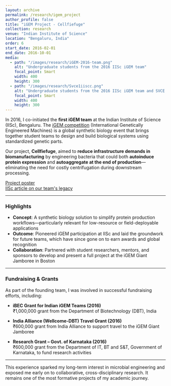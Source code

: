 ```yaml
---
layout: archive
permalink: /research/igem_project
author_profile: false
title: "iGEM Project - Cellfiefuge"
collection: research
venue: "Indian Institute of Science"
location: "Bengaluru, India"
order: 6
start_date: 2016-02-01
end_date: 2016-10-01
media:
  - path: "/images/research/iGEM-2016-team.png"
    alt: "Undergraduate students from the 2016 IISc iGEM team"
    focal_point: Smart
    width: 400
    height: 300
  - path: "/images/research/Svce1iiscc.png"
    alt: "Undergraduate students from the 2016 IISc iGEM team and SVCE team"
    focal_point: Smart
    width: 400
    height: 300
---
```


In 2016, I co-initiated the **first iGEM team** at the Indian Institute of Science (IISc), Bengaluru. The [iGEM competition](https://igem.org) (International Genetically Engineered Machines) is a global synthetic biology event that brings together student teams to design and build biological systems using standardized genetic parts.

Our project, **Cellfiefuge**, aimed to **reduce infrastructure demands in biomanufacturing** by engineering bacteria that could both **autoinduce protein expression** and **autoaggregate at the end of production**—eliminating the need for costly centrifugation during downstream processing.

[Project poster](/files/Cellfiefuge_poster.pdf)  
[IISc article on our team's legacy](https://connect.iisc.ac.in/2021/12/redesigning-the-genome/)

---

### Highlights

- **Concept**: A synthetic biology solution to simplify protein production workflows—particularly relevant for low-resource or field-deployable applications
- **Outcome**: Pioneered iGEM participation at IISc and laid the groundwork for future teams, which have since gone on to earn awards and global recognition
- **Collaboration**: Partnered with student researchers, mentors, and sponsors to develop and present a full project at the iGEM Giant Jamboree in Boston

---

### Fundraising & Grants

As part of the founding team, I was involved in successful fundraising efforts, including:

- **iBEC Grant for Indian iGEM Teams (2016)**  
  ₹1,000,000 grant from the Department of Biotechnology (DBT), India

- **India Alliance (Wellcome-DBT) Travel Grant (2016)**  
  ₹600,000 grant from India Alliance to support travel to the iGEM Giant Jamboree

- **Research Grant – Govt. of Karnataka (2016)**  
  ₹600,000 grant from the Department of IT, BT and S&T, Government of Karnataka, to fund research activities

---

This experience sparked my long-term interest in microbial engineering and exposed me early on to collaborative, cross-disciplinary research. It remains one of the most formative projects of my academic journey.

  <!-- * The iGEM (International Genetically Engineered Machines) competition is an annual, worldwide synthetic biology event that brings together students from diverse backgrounds to design and build genetically engineered systems using standard biological parts. In 2016, I co-initiated the first iGEM team at the Indian Institute of Science (IISc), Bengaluru, India.
  * Our iGEM project aimed to cut infrastructure requirements for biomanufacturing initiatives by engineering bacteria that can autoinduce protein overexpression and autoaggregate when production is complete, replacing the need for centrifugation of large cultures.
  * More in our poster summarizing the project: [iGEM Project Poster](/files/Cellfiefuge_poster.pdf)
  * An article summarizing our experience as the first team from the institute and how our efforts paved the way to future teams that have since won awards and special mentions for their work can be found [here](https://connect.iisc.ac.in/2021/12/redesigning-the-genome/)

---

Fundraising efforts by the team that I contributed to:

* iBEC Grant for Indian iGEM Teams, 2016: Grant of Rs. 1,000,000 from Department of Biotechnology (DBT) through 
the iBEC competition, 2016 for the Indian iGEM teams. 
* India Alliance (Wellcome-DBT) Travel Grant, 2016: Grant of Rs. 600,000 from India Alliance (a collaboration be- 
tween Wellcome Trust and DBT) to travel to the iGEM Giant Jamboree, 2016. 
* Research Grant from Karnataka Government, Department of IT, BT and S & T, 2016: Grant of Rs. 600,000 
from Karnataka Government, Department of IT, BT and S & T to fund research for iGEM competition, 2016. -->